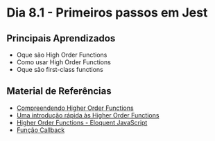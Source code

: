 # Dia 8.1 - Primeiros passos em Jest

## Principais Aprendizados

- Oque são High Order Functions
- Como usar High Order Functions
- Oque são first-class functions

## Material de Referências

- [Compreendendo Higher Order Functions](https://blog.bitsrc.io/understanding-higher-order-functions-in-javascript-75461803bad)
- [Uma introdução rápida às Higher Order Functions](https://www.freecodecamp.org/news/a-quick-intro-to-higher-order-functions-in-javascript-1a014f89c6b/)
- [Higher Order Functions - Eloquent JavaScript](https://eloquentjavascript.net/05_higher_order.html)
- [Função Callback](https://developer.mozilla.org/pt-BR/docs/Glossary/Callback_function)